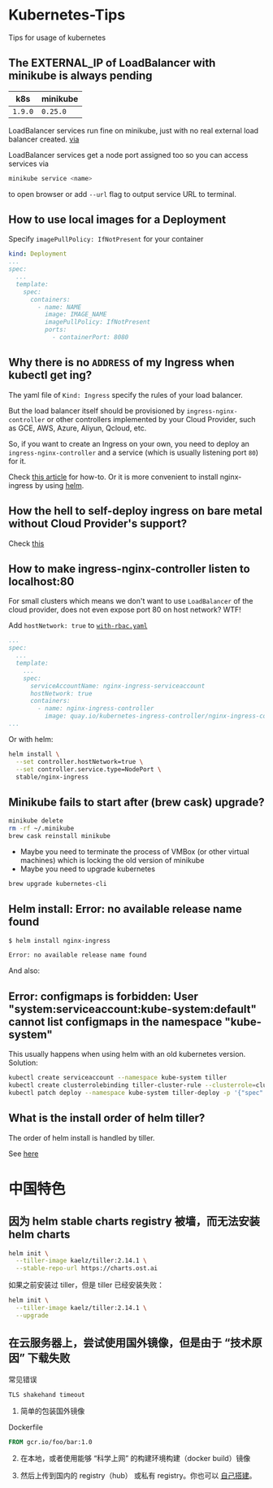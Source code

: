 # Kubernetes-Tips
Tips for usage of kubernetes

## The EXTERNAL_IP of LoadBalancer with minikube is always pending

k8s | minikube
---- | ----
`1.9.0` |  `0.25.0`

LoadBalancer services run fine on minikube, just with no real external load balancer created. [via](https://github.com/kubernetes/minikube/issues/384#issuecomment-234409957)

LoadBalancer services get a node port assigned too so you can access services via

```sh
minikube service <name>
```

to open browser or add `--url` flag to output service URL to terminal.

## How to use local images for a Deployment

Specify `imagePullPolicy: IfNotPresent` for your container

```yaml
kind: Deployment
...
spec:
  ...
  template:
    spec:
      containers:
        - name: NAME
          image: IMAGE_NAME
          imagePullPolicy: IfNotPresent
          ports:
            - containerPort: 8080
```

## Why there is no `ADDRESS` of my Ingress when kubectl get ing?

The yaml file of `Kind: Ingress` specify the rules of your load balancer.

But the load balancer itself should be provisioned by `ingress-nginx-controller` or other controllers implemented by your Cloud Provider, such as GCE, AWS, Azure, Aliyun, Qcloud, etc.

So, if you want to create an Ingress on your own, you need to deploy an `ingress-nginx-controller` and a service (which is usually listening port `80`) for it.

Check [this article](https://hackernoon.com/setting-up-nginx-ingress-on-kubernetes-2b733d8d2f45) for how-to. Or it is more convenient to install nginx-ingress by using [helm](https://github.com/helm/charts/tree/master/stable/nginx-ingress).

## How the hell to self-deploy ingress on bare metal without Cloud Provider's support?

Check [this](https://github.com/kubernetes/ingress-nginx/tree/master/deploy)

## How to make ingress-nginx-controller listen to localhost:80

For small clusters which means we don't want to use `LoadBalancer` of the cloud provider, does not even expose port 80 on host network? WTF!

Add `hostNetwork: true` to [`with-rbac.yaml`](https://github.com/kubernetes/ingress-nginx/blob/master/deploy/with-rbac.yaml)

```yaml
...
spec:
  ...
  template:
    ...
    spec:
      serviceAccountName: nginx-ingress-serviceaccount
      hostNetwork: true
      containers:
        - name: nginx-ingress-controller
          image: quay.io/kubernetes-ingress-controller/nginx-ingress-controller:0.11.0
...
```

Or with helm:

```sh
helm install \
  --set controller.hostNetwork=true \
  --set controller.service.type=NodePort \
  stable/nginx-ingress
```

## Minikube fails to start after (brew cask) upgrade?

```sh
minikube delete
rm -rf ~/.minikube
brew cask reinstall minikube
```

- Maybe you need to terminate the process of VMBox (or other virtual machines) which is locking the old version of minikube
- Maybe you need to upgrade kubernetes

```sh
brew upgrade kubernetes-cli
```

## Helm install: Error: no available release name found

```sh
$ helm install nginx-ingress

Error: no available release name found
```

And also:

## Error: configmaps is forbidden: User "system:serviceaccount:kube-system:default" cannot list configmaps in the namespace "kube-system"

This usually happens when using helm with an old kubernetes version. Solution:

```sh
kubectl create serviceaccount --namespace kube-system tiller
kubectl create clusterrolebinding tiller-cluster-rule --clusterrole=cluster-admin --serviceaccount=kube-system:tiller
kubectl patch deploy --namespace kube-system tiller-deploy -p '{"spec":{"template":{"spec":{"serviceAccount":"tiller"}}}}'
```

## What is the install order of helm tiller?

The order of helm install is handled by tiller.

See [here](https://github.com/helm/helm/blob/master/pkg/tiller/kind_sorter.go#L29)

##

# 中国特色

## 因为 helm stable charts registry 被墙，而无法安装 helm charts

```sh
helm init \
  --tiller-image kaelz/tiller:2.14.1 \
  --stable-repo-url https://charts.ost.ai
```

如果之前安装过 tiller，但是 tiller 已经安装失败：

```sh
helm init \
  --tiller-image kaelz/tiller:2.14.1 \
  --upgrade
```

## 在云服务器上，尝试使用国外镜像，但是由于 “技术原因” 下载失败

常见错误

```
TLS shakehand timeout
```

1. 简单的包装国外镜像

Dockerfile

```Dockerfile
FROM gcr.io/foo/bar:1.0
```

2. 在本地，或者使用能够 “科学上网” 的构建环境构建（docker build）镜像

3. 然后上传到国内的 registry（hub） 或私有 registry。你也可以 [自己搭建](https://github.com/vmware/harbor)。
